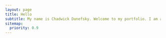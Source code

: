 ```yaml
---
layout: page
title: Hello
subtitle: My name is Chadwick Dunefsky. Welcome to my portfolio. I am a Master's Candidate in the library science program at the University of North Carolina at Greensboro, concentrating in archives and public libraries. WThis page features my various projects across my undergraduate and graduate career. 
sitemap:
  priority: 0.9
---
```

